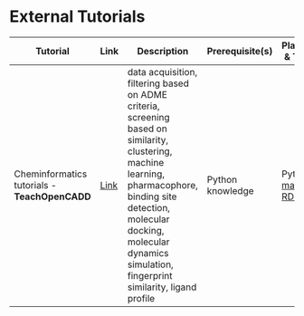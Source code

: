 # External Tutorials

| Tutorial             | Link                                                | Description      |  Prerequisite(s) | Platform & Tools  |
| -------------------- | ----------------------------------------------------- | -------------   | -------- |---------- |
| Cheminformatics tutorials - **TeachOpenCADD**        | [Link](https://projects.volkamerlab.org/teachopencadd/external_tutorials_collections.html)  | data acquisition, filtering based on ADME criteria, screening based on similarity, clustering, machine learning, pharmacophore, binding site detection, molecular docking, molecular dynamics simulation, fingerprint similarity, ligand profile | Python knowledge | Python, [mamba](https://github.com/CHLoschen/mamba), [RDKit](https://www.rdkit.org/)
